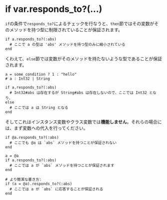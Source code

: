 # if var.responds_to?(...)

 `if`の条件で`responds_to?`によるチェックを行なうと、`then`節ではその変数がそのメソッドを持つ型に制限されていることが保証されます。

```crystal
if a.responds_to?(:abs)
  # ここで a の型は 'abs' メソッドを持つ型のみに縮小されている
end
```

くわえて、`else`節では変数がそのメソッドを持たないような型であることが保証されます。

```crystal
a = some_condition ? 1 : "hello"
# a : Int32 | String

if a.responds_to?(:abs)
  # Int32#abs は存在するが String#abs は存在しないので、ここでは Int32 となり、
else
  # ここでは a は String となる
end
```

そしてこれはインスタンス変数やクラス変数では**機能しません**。それらの場合には、まず変数への代入を行ってください。

```crystal
if @a.responds_to?(:abs)
  # ここでも @a は `abs` メソッドを持つことが保証されない
end

a = @a
if a.responds_to?(:abs)
  # ここでは a が `abs` メソッドを持つことが保証されます
end

# より簡潔な書き方:
if (a = @a).responds_to?(:abs)
  # ここでは a が `abs` に応答することが保証される
end
```
